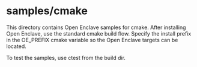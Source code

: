 samples/cmake
=============

This directory contains Open Enclave samples for cmake.
After installing Open Enclave, use the standard cmake
build flow. Specify the install prefix in the OE_PREFIX
cmake variable so the Open Enclave targets can be located.

To test the samples, use ctest from the build dir.
